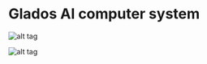 # Glados AI computer system

![alt tag](https://raw.githubusercontent.com/softdonkey/glados/master/glados.png)

![alt tag](https://raw.githubusercontent.com/softdonkey/glados/master/SCREEN.png)
